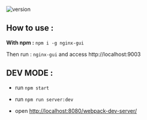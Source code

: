 ![version](https://img.shields.io/npm/v/nginx-gui.svg)

## How to use : 
**With npm :**
``npm i -g nginx-gui``

Then run : 
``nginx-gui`` and access http://localhost:9003
## DEV MODE : 

- run ``npm start``
- run ``npm run server:dev``

- open [http://localhost:8080/webpack-dev-server/](http://localhost:8080/webpack-dev-server/)
